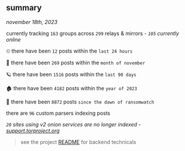 
## summary
_november 18th, 2023_

currently tracking `163` groups across `299` relays & mirrors - _`105` currently online_

⏲ there have been `12` posts within the `last 24 hours`

🦈 there have been `269` posts within the `month of november`

🪐 there have been `1516` posts within the `last 90 days`

🏚 there have been `4182` posts within the `year of 2023`

🦕 there have been `8872` posts `since the dawn of ransomwatch`

there are `96` custom parsers indexing posts

_`20` sites using v2 onion services are no longer indexed - [support.torproject.org](https://support.torproject.org/onionservices/v2-deprecation/)_

> see the project [README](https://github.com/joshhighet/ransomwatch#ransomwatch--) for backend technicals
